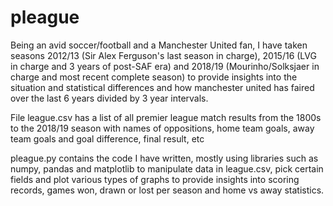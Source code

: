 # pleague
Being an avid soccer/football and a Manchester United fan, I have taken seasons 2012/13 (Sir Alex Ferguson's last season in charge), 2015/16 (LVG in charge and 3 years of post-SAF era) and 2018/19 (Mourinho/Solksjaer in charge and most recent complete season)
to provide insights into the situation and statistical differences and how manchester united has faired over the last 6 years divided by 3 year intervals.

File league.csv has a list of all premier league match results from the 1800s to the 2018/19 season with names of oppositions, home team goals, away team goals and goal difference, final result, etc

pleague.py contains the code I have written, mostly using libraries such as numpy, pandas and matplotlib to manipulate data in league.csv, pick certain fields and plot various types of graphs to provide insights into scoring records,
games won, drawn or lost per season and home vs away statistics.
